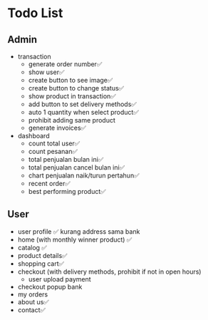 # Todo List

## Admin

-   transaction
    -   generate order number✅
    -   show user✅
    -   create button to see image✅
    -   create button to change status✅
    -   show product in transaction✅
    -   add button to set delivery methods✅
    -   auto 1 quantity when select product✅
    -   prohibit adding same product
    -   generate invoices✅
-   dashboard
    -   count total user✅
    -   count pesanan✅
    -   total penjualan bulan ini✅
    -   total penjualan cancel bulan ini✅
    -   chart penjualan naik/turun pertahun✅
    -   recent order✅
    -   best performing product✅

## User

-   user profile ✅ kurang address sama bank
-   home (with monthly winner product) ✅
-   catalog ✅
-   product details✅
-   shopping cart✅
-   checkout (with delivery methods, prohibit if not in open hours)
    -   user upload payment
-   checkout popup bank
-   my orders
-   about us✅
-   contact✅

